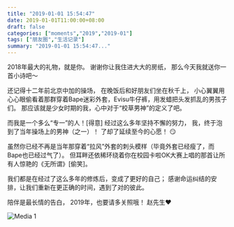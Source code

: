 ```yaml
---
title: "2019-01-01 15:54:47"
date: 2019-01-01T11:00:00+08:00
draft: false
categories: ["moments","2019","2019-01"]
tags: ["朋友圈","生活记录"]
summary: "2019-01-01 15:54:47..."
---
```


2018年最大的礼物，就是你。
谢谢你让我住进大大的房纸，
那么今天我就送你一首小诗吧～

还记得十二年前北京中加的操场，
在晚饭后和好朋友们坐在秋千上，
小心翼翼用心心眼偷看着那群穿着Bape迷彩外套，Evisu牛仔裤，用发蜡把头发抓乱的男孩子们。
那应该就是少女时期的我，心中对于“校草男神”的定义了吧。

而我是一个多么“专一”的人！[得意]
经过这么多年坚持不懈的努力，
我，终于泡到了当年操场上的男神（之一）！
了却了延续至今的心愿！
😏

虽然你已经不再是当年那穿着“拉风”外套的刺头模样（毕竟外套已经瘦了，而Bape也已经过气了）。
但耳畔还依稀环绕着你在校园卡啦OK大赛上唱的那首让所有人惊艳的《无所谓》[偷笑]。

我们都是在经过了这么多年的修炼后，变成了更好的自己；
感谢命运纠结的安排，让我们重新在更正确的时间，遇到了对的彼此。

陪伴是最长情的告白，
2019年，也要请多关照哦！
赵先生❤️

![Media 1](/Moments/photos/2019-01-01/201901011554470.jpg)

